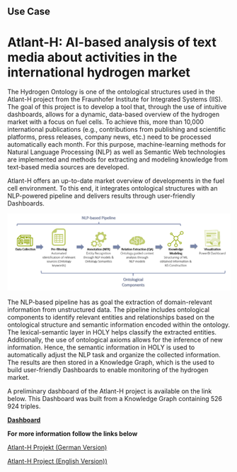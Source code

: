 ## Use Case 

# Atlant-H: AI-based analysis of text media about activities in the international hydrogen market

The Hydrogen Ontology is one of the ontological structures used in the Atlant-H project from the Fraunhofer Institute for Integrated Systems (IIS). 
The goal of this project is to develop a tool that, through the use of intuitive dashboards, allows for a dynamic, data-based overview of the hydrogen market with a focus on fuel cells. To achieve this, more than 10,000 international publications (e.g., contributions from publishing and scientific platforms, press releases, company news, etc.) need to be processed automatically each month. For this purpose, machine-learning methods for Natural Language Processing (NLP) as well as Semantic Web technologies are implemented and methods for extracting and modeling knowledge from text-based media sources are developed. 

Atlant-H offers an up-to-date market overview of developments in the fuel cell environment. To this end, it integrates ontological structures with an NLP-powered pipeline and delivers results through user-friendly Dashboards.

![picture alt](../../visualizations/Atlant-H_pipelin.png "NLP-based pipeline")

The NLP-based pipeline has as goal the extraction of domain-relevant information from unstructured data. The pipeline includes ontological components to identify relevant entities and relationships based on the ontological structure and semantic information encoded within the ontology. The lexical-semantic layer in HOLY helps classify the extracted entities. Additionally, the use of ontological axioms allows for the inference of new information. Hence, the semantic information in HOLY is used to automatically adjust the NLP task and organize the collected information. The results are then stored in a Knowledge Graph, which is the used to build user-friendly Dashboards to enable monitoring of the hydrogen market. 

A preliminary dashboard of the Atlant-H project is available on the link below. This Dashboard was built from a Knowledge Graph containing 526 924 triples.

[**Dashboard**](https://tinyurl.com/yr964ycu)

**For more information follow the links below**

[Atlant-H Projekt (German Version)](https://www.scs.fraunhofer.de/de/referenzen/atlant-H.html)

[Atlant-H Project (English Version))](https://storage.inrupt.com/73eab50e-4981-42c9-b320-7b37b2318a36/holy-1%2C0/atlant-h_en.html)


